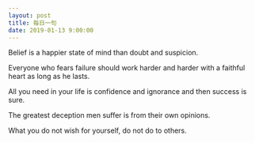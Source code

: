 ```yaml
---
layout: post
title: 每日一句
date: 2019-01-13 9:00:00
---
```


Belief is a happier state of mind than doubt and suspicion. 

Everyone who fears failure should work harder and harder with a faithful heart as long as he lasts. 

All you need in your life is confidence and ignorance and then success is sure.

The greatest deception men suffer is from their own opinions. 

What you do not wish for yourself, do not do to others.
